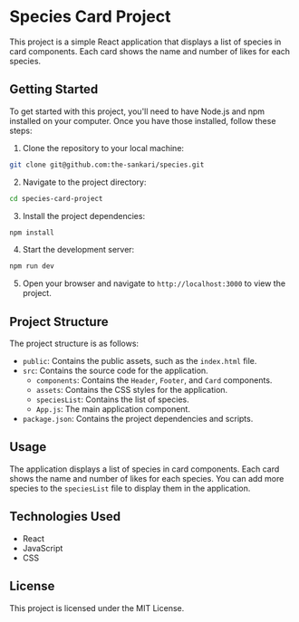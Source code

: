 # Species Card Project

This project is a simple React application that displays a list of species in card components. Each card shows the name and number of likes for each species.

## Getting Started

To get started with this project, you'll need to have Node.js and npm installed on your computer. Once you have those installed, follow these steps:

1. Clone the repository to your local machine:

```bash
git clone git@github.com:the-sankari/species.git
```

2. Navigate to the project directory:

```bash
cd species-card-project
```

3. Install the project dependencies:

```bash
npm install
```

4. Start the development server:

```bash
npm run dev

```
5. Open your browser and navigate to `http://localhost:3000` to view the project.

## Project Structure

The project structure is as follows:

* `public`: Contains the public assets, such as the `index.html` file.
* `src`: Contains the source code for the application.
	+ `components`: Contains the `Header`, `Footer`, and `Card` components.
	+ `assets`: Contains the CSS styles for the application.
	+ `speciesList`: Contains the list of species.
	+ `App.js`: The main application component.
* `package.json`: Contains the project dependencies and scripts.

## Usage

The application displays a list of species in card components. Each card shows the name and number of likes for each species. You can add more species to the `speciesList` file to display them in the application.

## Technologies Used

* React
* JavaScript
* CSS

## License

This project is licensed under the MIT License.

